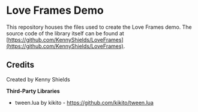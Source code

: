 # Love Frames Demo

This repository houses the files used to create the Love Frames demo. The source code of the library itself can be found at [https://github.com/KennyShields/LoveFrames](https://github.com/KennyShields/LoveFrames).

## Credits

Created by Kenny Shields

**Third-Party Libraries**

- tween.lua by kikito - https://github.com/kikito/tween.lua

